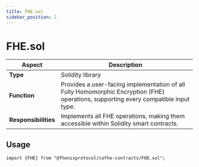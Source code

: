 ```yaml
---
title: FHE.sol
sidebar_position: 2
---
```


# FHE.sol

| Aspect | Description |
|--------|-------------|
| **Type** | Solidity library |
| **Function** | Provides a user-facing implementation of all Fully Homomorphic Encryption (FHE) operations, supporting every compatible input type. |
| **Responsibilities** | Implements all FHE operations, making them accessible within Solidity smart contracts.|

## Usage

```solidity
import {FHE} from "@fhenixprotocol/cofhe-contracts/FHE.sol";
```
